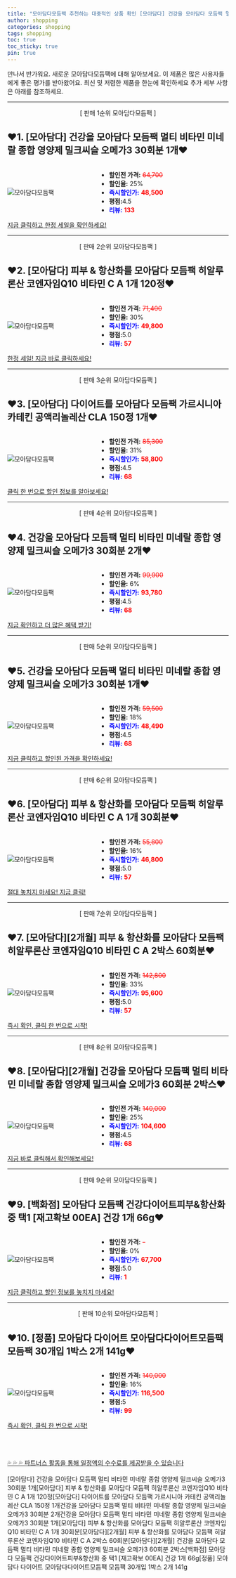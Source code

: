 ```yaml
---
title: "모아담다모듬팩 추천하는 대중적인 상품 확인 [모아담다] 건강을 모아담다 모듬팩 멀티"
author: shopping
categories: shopping
tags: shopping
toc: true
toc_sticky: true
pin: true
---
```

만나서 반가워요. 새로운 모아담다모듬팩에 대해 알아보세요. 이 제품은 많은 사용자들에게 좋은 평가를 받아왔어요. 최신 및 저렴한 제품을 한눈에 확인하세요 추가 세부 사항은 아래를 참조하세요.

---
<p class="toplist" style="margin: 0 auto; display: block; width: fit-content;">[ 판매 1순위 모아담다모듬팩 ]</p>

<h2><strong>❤️1. [모아담다] 건강을 모아담다 모듬팩 멀티 비타민 미네랄 종합 영양제 밀크씨슬 오메가3 30회분 1개❤️</strong></h2>

<div style="display: flex; align-items: center;">
    <div style="flex: 0.4;">
        <img src="https://thumbnail6.coupangcdn.com/thumbnails/remote/230x230ex/image/vendor_inventory/10b0/d0febf5aa5f45097d45ba8b5ccbd8ff7e855ea4325a65117daeefbd540bc.png" alt="모아담다모듬팩" style="max-width: 100%;">
    </div>
    <div style="flex: 0.6; margin-left: 10px;">
        <ul>
            <li><strong>할인전 가격:</strong> <del style="color: red;">64,700</del></li>
            <li><strong>할인율:</strong> 25%</li>
            <li><span style='color:blue'><strong>즉시할인가:</strong></span> <span style='color:red'><strong>48,500</strong></span></li>
            <li><strong>평점:</strong>4.5</li>
            <li><span style='color:blue'><strong>리뷰:</strong></span> <span style='color:red'><strong>133</strong></span></li>
        </ul>
    </div>
</div>
<div class="center">
    <a href="https://selin100587.github.io?lptag=AF9450613&subid=githubio&pageKey=7579155465&traceid=V0-153&itemId=20003691459&vendorItemId=86565297150" class="myButton">
        지금 클릭하고 한정 세일을 확인하세요!
    </a>
</div>


---
<p class="toplist" style="margin: 0 auto; display: block; width: fit-content;">[ 판매 2순위 모아담다모듬팩 ]</p>

<h2><strong>❤️2. [모아담다] 피부 & 항산화를 모아담다 모듬팩 히알루론산 코엔자임Q10 비타민 C A 1개 120정❤️</strong></h2>

<div style="display: flex; align-items: center;">
    <div style="flex: 0.4;">
        <img src="https://thumbnail6.coupangcdn.com/thumbnails/remote/230x230ex/image/vendor_inventory/aa88/47f3b774819d8bdc3c2fd1309867ae08848e0093ccf2fbb4bee6c25038d2.png" alt="모아담다모듬팩" style="max-width: 100%;">
    </div>
    <div style="flex: 0.6; margin-left: 10px;">
        <ul>
            <li><strong>할인전 가격:</strong> <del style="color: red;">71,400</del></li>
            <li><strong>할인율:</strong> 30%</li>
            <li><span style='color:blue'><strong>즉시할인가:</strong></span> <span style='color:red'><strong>49,800</strong></span></li>
            <li><strong>평점:</strong>5.0</li>
            <li><span style='color:blue'><strong>리뷰:</strong></span> <span style='color:red'><strong>57</strong></span></li>
        </ul>
    </div>
</div>
<div class="center">
    <a href="https://selin100587.github.io?lptag=AF9450613&subid=githubio&pageKey=7584032372&traceid=V0-153&itemId=20026172405&vendorItemId=86576940776" class="myButton">
        한정 세일! 지금 바로 클릭하세요!
    </a>
</div>


---
<p class="toplist" style="margin: 0 auto; display: block; width: fit-content;">[ 판매 3순위 모아담다모듬팩 ]</p>

<h2><strong>❤️3. [모아담다] 다이어트를 모아담다 모듬팩 가르시니아 카테킨 공액리놀레산 CLA 150정 1개❤️</strong></h2>

<div style="display: flex; align-items: center;">
    <div style="flex: 0.4;">
        <img src="https://thumbnail9.coupangcdn.com/thumbnails/remote/230x230ex/image/vendor_inventory/00b7/89586835e31003b737ae26d9c967201d148501b6ac6683c46f1f9bc1ed2e.png" alt="모아담다모듬팩" style="max-width: 100%;">
    </div>
    <div style="flex: 0.6; margin-left: 10px;">
        <ul>
            <li><strong>할인전 가격:</strong> <del style="color: red;">85,300</del></li>
            <li><strong>할인율:</strong> 31%</li>
            <li><span style='color:blue'><strong>즉시할인가:</strong></span> <span style='color:red'><strong>58,800</strong></span></li>
            <li><strong>평점:</strong>4.5</li>
            <li><span style='color:blue'><strong>리뷰:</strong></span> <span style='color:red'><strong>68</strong></span></li>
        </ul>
    </div>
</div>
<div class="center">
    <a href="https://selin100587.github.io?lptag=AF9450613&subid=githubio&pageKey=8204169094&traceid=V0-153&itemId=20026202139&vendorItemId=86570300287" class="myButton">
        클릭 한 번으로 할인 정보를 알아보세요!
    </a>
</div>


---
<p class="toplist" style="margin: 0 auto; display: block; width: fit-content;">[ 판매 4순위 모아담다모듬팩 ]</p>

<h2><strong>❤️4. 건강을 모아담다 모듬팩 멀티 비타민 미네랄 종합 영양제 밀크씨슬 오메가3 30회분 2개❤️</strong></h2>

<div style="display: flex; align-items: center;">
    <div style="flex: 0.4;">
        <img src="https://thumbnail8.coupangcdn.com/thumbnails/remote/230x230ex/image/vendor_inventory/08eb/b8ee3faa21cf9febe354098369f763aeb02a3a0c8f131934416c5b3a1ff3.jpg" alt="모아담다모듬팩" style="max-width: 100%;">
    </div>
    <div style="flex: 0.6; margin-left: 10px;">
        <ul>
            <li><strong>할인전 가격:</strong> <del style="color: red;">99,900</del></li>
            <li><strong>할인율:</strong> 6%</li>
            <li><span style='color:blue'><strong>즉시할인가:</strong></span> <span style='color:red'><strong>93,780</strong></span></li>
            <li><strong>평점:</strong>4.5</li>
            <li><span style='color:blue'><strong>리뷰:</strong></span> <span style='color:red'><strong>68</strong></span></li>
        </ul>
    </div>
</div>
<div class="center">
    <a href="https://selin100587.github.io?lptag=AF9450613&subid=githubio&pageKey=8204169094&traceid=V0-153&itemId=23073360336&vendorItemId=90106919526" class="myButton">
        지금 확인하고 더 많은 혜택 받기!
    </a>
</div>


---
<p class="toplist" style="margin: 0 auto; display: block; width: fit-content;">[ 판매 5순위 모아담다모듬팩 ]</p>

<h2><strong>❤️5. 건강을 모아담다 모듬팩 멀티 비타민 미네랄 종합 영양제 밀크씨슬 오메가3 30회분 1개❤️</strong></h2>

<div style="display: flex; align-items: center;">
    <div style="flex: 0.4;">
        <img src="https://thumbnail6.coupangcdn.com/thumbnails/remote/230x230ex/image/vendor_inventory/2126/114ef7636a1c25e409b6081b1673c2bdec9761e15cc40a68905ee42aed45.jpg" alt="모아담다모듬팩" style="max-width: 100%;">
    </div>
    <div style="flex: 0.6; margin-left: 10px;">
        <ul>
            <li><strong>할인전 가격:</strong> <del style="color: red;">59,500</del></li>
            <li><strong>할인율:</strong> 18%</li>
            <li><span style='color:blue'><strong>즉시할인가:</strong></span> <span style='color:red'><strong>48,490</strong></span></li>
            <li><strong>평점:</strong>4.5</li>
            <li><span style='color:blue'><strong>리뷰:</strong></span> <span style='color:red'><strong>68</strong></span></li>
        </ul>
    </div>
</div>
<div class="center">
    <a href="https://selin100587.github.io?lptag=AF9450613&subid=githubio&pageKey=8204169094&traceid=V0-153&itemId=23072322708&vendorItemId=90105889066" class="myButton">
        지금 클릭하고 할인된 가격을 확인하세요!
    </a>
</div>


---
<p class="toplist" style="margin: 0 auto; display: block; width: fit-content;">[ 판매 6순위 모아담다모듬팩 ]</p>

<h2><strong>❤️6. [모아담다] 피부 & 항산화를 모아담다 모듬팩 히알루론산 코엔자임Q10 비타민 C A 1개 30회분❤️</strong></h2>

<div style="display: flex; align-items: center;">
    <div style="flex: 0.4;">
        <img src="https://thumbnail9.coupangcdn.com/thumbnails/remote/230x230ex/image/vendor_inventory/9579/a3b3ee4c6e2483ae4e77b486883c366b8377482b121e9cf42265ac489bc1.jpg" alt="모아담다모듬팩" style="max-width: 100%;">
    </div>
    <div style="flex: 0.6; margin-left: 10px;">
        <ul>
            <li><strong>할인전 가격:</strong> <del style="color: red;">55,800</del></li>
            <li><strong>할인율:</strong> 16%</li>
            <li><span style='color:blue'><strong>즉시할인가:</strong></span> <span style='color:red'><strong>46,800</strong></span></li>
            <li><strong>평점:</strong>5.0</li>
            <li><span style='color:blue'><strong>리뷰:</strong></span> <span style='color:red'><strong>57</strong></span></li>
        </ul>
    </div>
</div>
<div class="center">
    <a href="https://selin100587.github.io?lptag=AF9450613&subid=githubio&pageKey=7584032372&traceid=V0-153&itemId=23273267152&vendorItemId=90305575358" class="myButton">
        절대 놓치지 마세요! 지금 클릭!
    </a>
</div>


---
<p class="toplist" style="margin: 0 auto; display: block; width: fit-content;">[ 판매 7순위 모아담다모듬팩 ]</p>

<h2><strong>❤️7. [모아담다][2개월] 피부 & 항산화를 모아담다 모듬팩 히알루론산 코엔자임Q10 비타민 C A 2박스 60회분❤️</strong></h2>

<div style="display: flex; align-items: center;">
    <div style="flex: 0.4;">
        <img src="https://thumbnail9.coupangcdn.com/thumbnails/remote/230x230ex/image/vendor_inventory/1311/32dfb0180129d565b3a0264ca5f27b51f348e3ccd430d1aad21ea67ba83f.png" alt="모아담다모듬팩" style="max-width: 100%;">
    </div>
    <div style="flex: 0.6; margin-left: 10px;">
        <ul>
            <li><strong>할인전 가격:</strong> <del style="color: red;">142,800</del></li>
            <li><strong>할인율:</strong> 33%</li>
            <li><span style='color:blue'><strong>즉시할인가:</strong></span> <span style='color:red'><strong>95,600</strong></span></li>
            <li><strong>평점:</strong>5.0</li>
            <li><span style='color:blue'><strong>리뷰:</strong></span> <span style='color:red'><strong>57</strong></span></li>
        </ul>
    </div>
</div>
<div class="center">
    <a href="https://selin100587.github.io?lptag=AF9450613&subid=githubio&pageKey=7584032372&traceid=V0-153&itemId=20391822978&vendorItemId=87474574241" class="myButton">
        즉시 확인, 클릭 한 번으로 시작!
    </a>
</div>


---
<p class="toplist" style="margin: 0 auto; display: block; width: fit-content;">[ 판매 8순위 모아담다모듬팩 ]</p>

<h2><strong>❤️8. [모아담다][2개월] 건강을 모아담다 모듬팩 멀티 비타민 미네랄 종합 영양제 밀크씨슬 오메가3 60회분 2박스❤️</strong></h2>

<div style="display: flex; align-items: center;">
    <div style="flex: 0.4;">
        <img src="https://thumbnail9.coupangcdn.com/thumbnails/remote/230x230ex/image/vendor_inventory/025a/d0a120fc836460daede76b2d2617af02d6112d47ff563212d8511bee42ee.png" alt="모아담다모듬팩" style="max-width: 100%;">
    </div>
    <div style="flex: 0.6; margin-left: 10px;">
        <ul>
            <li><strong>할인전 가격:</strong> <del style="color: red;">140,000</del></li>
            <li><strong>할인율:</strong> 25%</li>
            <li><span style='color:blue'><strong>즉시할인가:</strong></span> <span style='color:red'><strong>104,600</strong></span></li>
            <li><strong>평점:</strong>4.5</li>
            <li><span style='color:blue'><strong>리뷰:</strong></span> <span style='color:red'><strong>68</strong></span></li>
        </ul>
    </div>
</div>
<div class="center">
    <a href="https://selin100587.github.io?lptag=AF9450613&subid=githubio&pageKey=8204169094&traceid=V0-153&itemId=20391822953&vendorItemId=88125597084" class="myButton">
        지금 바로 클릭해서 확인해보세요!
    </a>
</div>


---
<p class="toplist" style="margin: 0 auto; display: block; width: fit-content;">[ 판매 9순위 모아담다모듬팩 ]</p>

<h2><strong>❤️9. [백화점] 모아담다 모듬팩 건강다이어트피부&항산화 중 택1 [재고확보 00EA] 건강 1개 66g❤️</strong></h2>

<div style="display: flex; align-items: center;">
    <div style="flex: 0.4;">
        <img src="https://thumbnail10.coupangcdn.com/thumbnails/remote/230x230ex/image/vendor_inventory/489f/59891ef10ad663864cb5ded9f55377446f4c79837b7b4ce8aef19b859d6b.png" alt="모아담다모듬팩" style="max-width: 100%;">
    </div>
    <div style="flex: 0.6; margin-left: 10px;">
        <ul>
            <li><strong>할인전 가격:</strong> <del style="color: red;">-</del></li>
            <li><strong>할인율:</strong> 0%</li>
            <li><span style='color:blue'><strong>즉시할인가:</strong></span> <span style='color:red'><strong>67,700</strong></span></li>
            <li><strong>평점:</strong>5.0</li>
            <li><span style='color:blue'><strong>리뷰:</strong></span> <span style='color:red'><strong>1</strong></span></li>
        </ul>
    </div>
</div>
<div class="center">
    <a href="https://selin100587.github.io?lptag=AF9450613&subid=githubio&pageKey=8130531355&traceid=V0-153&itemId=23088866368&vendorItemId=90218491383" class="myButton">
        지금 클릭하고 할인 정보를 놓치지 마세요!
    </a>
</div>


---
<p class="toplist" style="margin: 0 auto; display: block; width: fit-content;">[ 판매 10순위 모아담다모듬팩 ]</p>

<h2><strong>❤️10. [정품] 모아담다 다이어트 모아담다다이어트모듬팩 모듬팩 30개입 1박스 2개 141g❤️</strong></h2>

<div style="display: flex; align-items: center;">
    <div style="flex: 0.4;">
        <img src="https://thumbnail10.coupangcdn.com/thumbnails/remote/230x230ex/image/vendor_inventory/6ebc/0409c672ac4e2f25c2feeb3a54e90f08fb14fc54c49aebabadc9ed3c9294.png" alt="모아담다모듬팩" style="max-width: 100%;">
    </div>
    <div style="flex: 0.6; margin-left: 10px;">
        <ul>
            <li><strong>할인전 가격:</strong> <del style="color: red;">140,000</del></li>
            <li><strong>할인율:</strong> 16%</li>
            <li><span style='color:blue'><strong>즉시할인가:</strong></span> <span style='color:red'><strong>116,500</strong></span></li>
            <li><strong>평점:</strong>5</li>
            <li><span style='color:blue'><strong>리뷰:</strong></span> <span style='color:red'><strong>99</strong></span></li>
        </ul>
    </div>
</div>
<div class="center">
    <a href="https://selin100587.github.io?lptag=AF9450613&subid=githubio&pageKey=7787993838&traceid=V0-153&itemId=21063319869&vendorItemId=88125621800" class="myButton">
        즉시 확인, 클릭 한 번으로 시작!
    </a>
</div>

<br><br><br>[💦 💦 💦 파트너스 활동을 통해 일정액의 수수료를 제공받을 수 있습니다](https://link.coupang.com/a/bcpT2c)<br><br>[모아담다] 건강을 모아담다 모듬팩 멀티 비타민 미네랄 종합 영양제 밀크씨슬 오메가3 30회분 1개[모아담다] 피부 & 항산화를 모아담다 모듬팩 히알루론산 코엔자임Q10 비타민 C A 1개 120정[모아담다] 다이어트를 모아담다 모듬팩 가르시니아 카테킨 공액리놀레산 CLA 150정 1개건강을 모아담다 모듬팩 멀티 비타민 미네랄 종합 영양제 밀크씨슬 오메가3 30회분 2개건강을 모아담다 모듬팩 멀티 비타민 미네랄 종합 영양제 밀크씨슬 오메가3 30회분 1개[모아담다] 피부 & 항산화를 모아담다 모듬팩 히알루론산 코엔자임Q10 비타민 C A 1개 30회분[모아담다][2개월] 피부 & 항산화를 모아담다 모듬팩 히알루론산 코엔자임Q10 비타민 C A 2박스 60회분[모아담다][2개월] 건강을 모아담다 모듬팩 멀티 비타민 미네랄 종합 영양제 밀크씨슬 오메가3 60회분 2박스[백화점] 모아담다 모듬팩 건강다이어트피부&항산화 중 택1 [재고확보 00EA] 건강 1개 66g[정품] 모아담다 다이어트 모아담다다이어트모듬팩 모듬팩 30개입 1박스 2개 141g